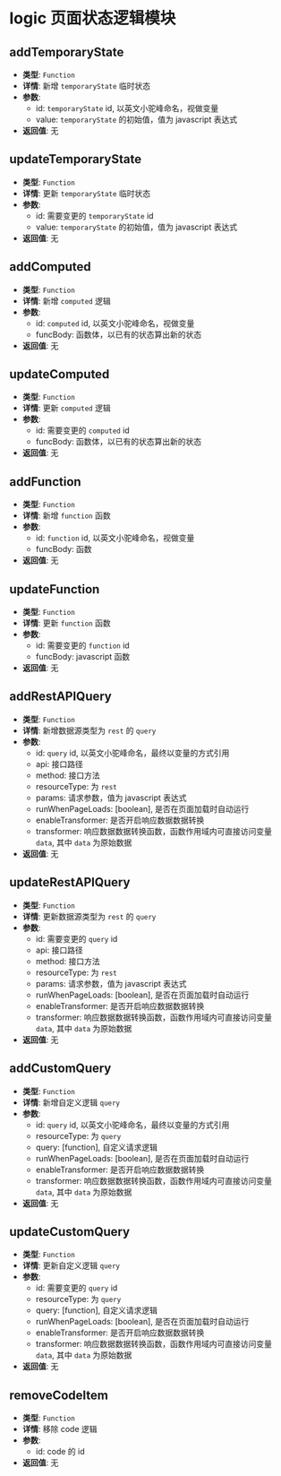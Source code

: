 # logic 页面状态逻辑模块

## addTemporaryState

- **类型**: `Function`
- **详情**: 新增 `temporaryState` 临时状态
- **参数**:
  - id: `temporaryState` id, 以英文小驼峰命名，视做变量
  - value: `temporaryState` 的初始值，值为 javascript 表达式
- **返回值**: 无

## updateTemporaryState

- **类型**: `Function`
- **详情**: 更新 `temporaryState` 临时状态
- **参数**:
  - id: 需要变更的 `temporaryState` id
  - value: `temporaryState` 的初始值，值为 javascript 表达式
- **返回值**: 无

## addComputed

- **类型**: `Function`
- **详情**: 新增 `computed` 逻辑
- **参数**:
  - id: `computed` id, 以英文小驼峰命名，视做变量
  - funcBody: 函数体，以已有的状态算出新的状态
- **返回值**: 无

## updateComputed

- **类型**: `Function`
- **详情**: 更新 `computed` 逻辑
- **参数**:
  - id: 需要变更的 `computed` id
  - funcBody: 函数体，以已有的状态算出新的状态
- **返回值**: 无

## addFunction

- **类型**: `Function`
- **详情**: 新增 `function` 函数
- **参数**:
  - id: `function` id, 以英文小驼峰命名，视做变量
  - funcBody: 函数
- **返回值**: 无

## updateFunction

- **类型**: `Function`
- **详情**: 更新 `function` 函数
- **参数**:
  - id: 需要变更的 `function` id
  - funcBody: javascript 函数
- **返回值**: 无

## addRestAPIQuery

- **类型**: `Function`
- **详情**: 新增数据源类型为 `rest` 的 `query`
- **参数**:
  - id: `query` id, 以英文小驼峰命名，最终以变量的方式引用
  - api: 接口路径
  - method: 接口方法
  - resourceType: 为 `rest`
  - params: 请求参数，值为 javascript 表达式
  - runWhenPageLoads: [boolean], 是否在页面加载时自动运行
  - enableTransformer: 是否开启响应数据数据转换
  - transformer: 响应数据数据转换函数，函数作用域内可直接访问变量 `data`, 其中 `data` 为原始数据
- **返回值**: 无

## updateRestAPIQuery

- **类型**: `Function`
- **详情**: 更新数据源类型为 `rest` 的 `query`
- **参数**:
  - id: 需要变更的 `query` id
  - api: 接口路径
  - method: 接口方法
  - resourceType: 为 `rest`
  - params: 请求参数，值为 javascript 表达式
  - runWhenPageLoads: [boolean], 是否在页面加载时自动运行
  - enableTransformer: 是否开启响应数据数据转换
  - transformer: 响应数据数据转换函数，函数作用域内可直接访问变量 `data`, 其中 `data` 为原始数据
- **返回值**: 无

## addCustomQuery

- **类型**: `Function`
- **详情**: 新增自定义逻辑 `query`
- **参数**:
  - id: `query` id, 以英文小驼峰命名，最终以变量的方式引用
  - resourceType: 为 `query`
  - query: [function], 自定义请求逻辑
  - runWhenPageLoads: [boolean], 是否在页面加载时自动运行
  - enableTransformer: 是否开启响应数据数据转换
  - transformer: 响应数据数据转换函数，函数作用域内可直接访问变量 `data`, 其中 `data` 为原始数据
- **返回值**: 无

## updateCustomQuery

- **类型**: `Function`
- **详情**: 更新自定义逻辑 `query`
- **参数**:
  - id: 需要变更的 `query` id
  - resourceType: 为 `query`
  - query: [function], 自定义请求逻辑
  - runWhenPageLoads: [boolean], 是否在页面加载时自动运行
  - enableTransformer: 是否开启响应数据数据转换
  - transformer: 响应数据数据转换函数，函数作用域内可直接访问变量 `data`, 其中 `data` 为原始数据
- **返回值**: 无

## removeCodeItem

- **类型**: `Function`
- **详情**: 移除 code 逻辑
- **参数**:
  - id: code 的 id
- **返回值**: 无
